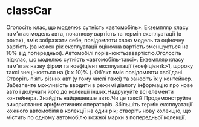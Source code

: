 # classCar
Оголосіть клас, що моделює сутність «автомобіль». 
Екземпляр класу пам’ятає модель авта, початкову вартість та термін експлуатації (в роках), вміє зображати себе, повідомляти свою модель та оціночну вартість (за кожен рік експлуатації оціночна вартість зменшується на 10% від попередньої).
Автомобілі порівнюютьзавартістю.Оголосіть підклас, що моделює сутність  «автомобіль-таксі».  Екземпляр  класу  пам’ятає  назву  фірми  та  коефіцієнт експлуатації  (коефіцієнтk>1,  щороку  таксі  знецінюється  на (k х 10)%  ).  Об’єкт  вміє повідомляти свої дані.
Створіть  п’ять  різних  авт  (у  тому  числі  таксі)  та  занесіть  їх  у  контейнер.  Забезпечте можливість вводити в режимі діалогу інформацію про нове авто і долучати його до колекції 
інших.Надрукуйте  всі  елементи  контейнера.  Знайдіть  найдешевше  авто.Чи  це  таксі? Продемонструйте використання арифметичних операторів. Збільшіть термін експлуатації кожного автомобіля в колекції на один рік; створіть нову колекцію, що містить по одному автомобілю кожної марки з попередньої колекції.